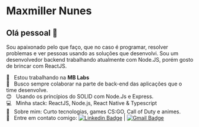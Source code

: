# Maxmiller Nunes

## Olá pessoal 👋
Sou apaixonado pelo que faço, que no caso é programar, resolver problemas e ver pessoas usando as soluções que desenvolvi. Sou um desenvolvedor backend trabalhando atualmente com Node.JS, porém gosto de brincar com ReactJS.

 :rocket:  &nbsp; Estou trabalhando na **MB Labs**
 <br/> :purple_heart: &nbsp; Busco sempre colaborar na parte de back-end das aplicações que o time desenvolve.
 <br/> :blush: &nbsp; Usando os princípios do SOLID com Node.Js e Express.
 <br/> :computer: &nbsp; Minha stack: ReactJS, Node.js, React Native & Typescript
 <br/> 💬  &nbsp; Sobre mim: Curto tecnologias, games CS:GO, Call of Duty e animes.
 <br/> :email: &nbsp; Entre em contato comigo: [![Linkedin Badge](https://img.shields.io/badge/-MaxmillerNunes-blue?style=flat-square&logo=Linkedin&logoColor=white&link=https://www.linkedin.com/in/maxmiller-nunes-393871191/)](https://www.linkedin.com/in/maxmiller-nunes-393871191/) 
| 
[![Gmail Badge](https://img.shields.io/badge/-maxmillernunes11-c14438?style=flat-square&logo=Gmail&logoColor=white&link=mailto:maxmillernunes11@gmail.com)](mailto:maxmillernunes11@gmail.com)

